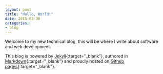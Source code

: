 ```yaml
---
layout: post
title: "Hello, World!"
date: 2015-03-30
categories:
- blog
---
```


Welcome to my new technical blog, this will be where I write about software and web development.

This blog is powered by [Jekyll](http://jekyllrb.com){:target="_blank"}, authored in [Markdown](){:target="_blank"} and proudly hosted on [Github pages](https://pages.github.com/){:target="_blank"}.
